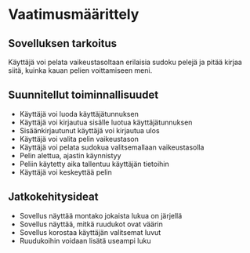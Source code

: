 # Vaatimusmäärittely

## Sovelluksen tarkoitus

Käyttäjä voi pelata vaikeustasoltaan erilaisia sudoku pelejä ja pitää kirjaa siitä, kuinka kauan pelien voittamiseen meni.

## Suunnitellut toiminnallisuudet

- Käyttäjä voi luoda käyttäjätunnuksen
- Käyttäjä voi kirjautua sisälle luotua käyttäjätunnuksen
- Sisäänkirjautunut käyttäjä voi kirjautua ulos
- Käyttäjä voi valita pelin vaikeustason
- Käyttäjä voi pelata sudokua valitsemallaan vaikeustasolla
- Pelin alettua, ajastin käynnistyy
- Peliin käytetty aika tallentuu käyttäjän tietoihin 
- Käyttäjä voi keskeyttää pelin

## Jatkokehitysideat

- Sovellus näyttää montako jokaista lukua on järjellä
- Sovellus näyttää, mitkä ruudukot ovat väärin
- Sovellus korostaa käyttäjän valitsemat luvut
- Ruudukoihin voidaan lisätä useampi luku
